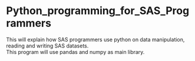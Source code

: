# Python_programming_for_SAS_Programmers
This will explain how SAS programmers use python on data manipulation, reading and writing SAS datasets.  
This program will use pandas and numpy as main library. 
